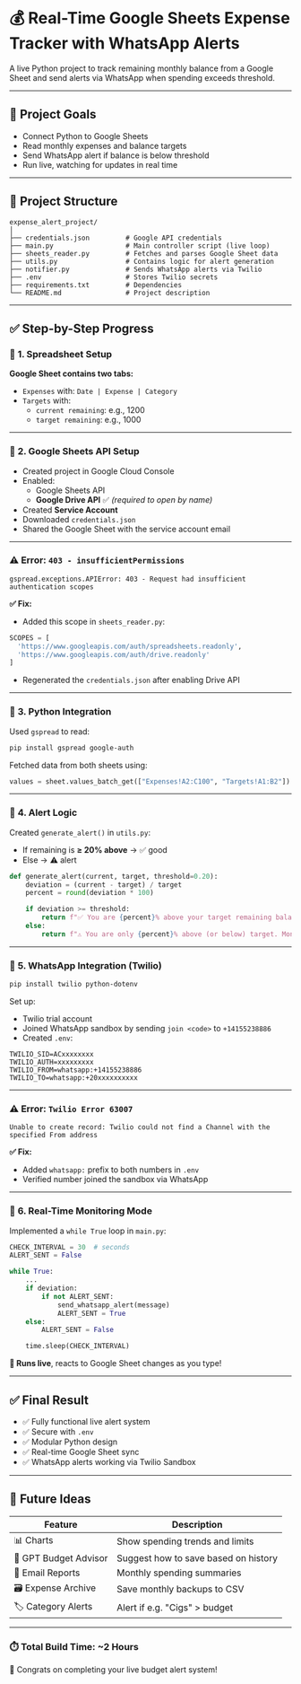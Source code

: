 # 💰 Real-Time Google Sheets Expense Tracker with WhatsApp Alerts

A live Python project to track remaining monthly balance from a Google Sheet and send alerts via WhatsApp when spending exceeds threshold.

---

## 📌 Project Goals

- Connect Python to Google Sheets
- Read monthly expenses and balance targets
- Send WhatsApp alert if balance is below threshold
- Run live, watching for updates in real time

---

## 🧱 Project Structure

```
expense_alert_project/
│
├── credentials.json         # Google API credentials
├── main.py                  # Main controller script (live loop)
├── sheets_reader.py         # Fetches and parses Google Sheet data
├── utils.py                 # Contains logic for alert generation
├── notifier.py              # Sends WhatsApp alerts via Twilio
├── .env                     # Stores Twilio secrets
├── requirements.txt         # Dependencies
└── README.md                # Project description
```

---

## ✅ Step-by-Step Progress

### 🔹 **1. Spreadsheet Setup**

**Google Sheet contains two tabs:**

- `Expenses` with: `Date | Expense | Category`
- `Targets` with:
  - `current remaining`: e.g., 1200
  - `target remaining`: e.g., 1000

---

### 🔹 **2. Google Sheets API Setup**

- Created project in Google Cloud Console
- Enabled:
  - Google Sheets API
  - **Google Drive API** ✅ *(required to open by name)*
- Created **Service Account**
- Downloaded `credentials.json`
- Shared the Google Sheet with the service account email

---

### ⚠️ Error: `403 - insufficientPermissions`

```
gspread.exceptions.APIError: 403 - Request had insufficient authentication scopes
```

**✅ Fix:**  
- Added this scope in `sheets_reader.py`:

```python
SCOPES = [
  'https://www.googleapis.com/auth/spreadsheets.readonly',
  'https://www.googleapis.com/auth/drive.readonly'
]
```

- Regenerated the `credentials.json` after enabling Drive API

---

### 🔹 **3. Python Integration**

Used `gspread` to read:

```bash
pip install gspread google-auth
```

Fetched data from both sheets using:
```python
values = sheet.values_batch_get(["Expenses!A2:C100", "Targets!A1:B2"])
```

---

### 🔹 **4. Alert Logic**

Created `generate_alert()` in `utils.py`:

- If remaining is **≥ 20% above** → ✅ good
- Else → ⚠️ alert

```python
def generate_alert(current, target, threshold=0.20):
    deviation = (current - target) / target
    percent = round(deviation * 100)

    if deviation >= threshold:
        return f"✅ You are {percent}% above your target remaining balance."
    else:
        return f"⚠️ You are only {percent}% above (or below) target. Monitor your spending!"
```

---

### 🔹 **5. WhatsApp Integration (Twilio)**

```bash
pip install twilio python-dotenv
```

Set up:
- Twilio trial account
- Joined WhatsApp sandbox by sending `join <code>` to `+14155238886`
- Created `.env`:

```env
TWILIO_SID=ACxxxxxxxx
TWILIO_AUTH=xxxxxxxxx
TWILIO_FROM=whatsapp:+14155238886
TWILIO_TO=whatsapp:+20xxxxxxxxxx
```

---

### ⚠️ Error: `Twilio Error 63007`

```
Unable to create record: Twilio could not find a Channel with the specified From address
```

**✅ Fix:**  
- Added `whatsapp:` prefix to both numbers in `.env`
- Verified number joined the sandbox via WhatsApp

---

### 🔹 **6. Real-Time Monitoring Mode**

Implemented a `while True` loop in `main.py`:

```python
CHECK_INTERVAL = 30  # seconds
ALERT_SENT = False

while True:
    ...
    if deviation:
        if not ALERT_SENT:
            send_whatsapp_alert(message)
            ALERT_SENT = True
    else:
        ALERT_SENT = False

    time.sleep(CHECK_INTERVAL)
```

**🔄 Runs live**, reacts to Google Sheet changes as you type!

---

## ✅ Final Result

- ✅ Fully functional live alert system
- ✅ Secure with `.env`
- ✅ Modular Python design
- ✅ Real-time Google Sheet sync
- ✅ WhatsApp alerts working via Twilio Sandbox

---

## 🚀 Future Ideas

| Feature | Description |
|--------|-------------|
| 📊 Charts | Show spending trends and limits |
| 🧠 GPT Budget Advisor | Suggest how to save based on history |
| 📨 Email Reports | Monthly spending summaries |
| 🗃️ Expense Archive | Save monthly backups to CSV |
| 🏷️ Category Alerts | Alert if e.g. "Cigs" > budget |

---

### ⏱️ Total Build Time: ~2 Hours  
🎉 Congrats on completing your live budget alert system!
